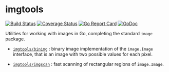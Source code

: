 # imgtools

[![Build Status](https://travis-ci.org/aurelien-rainone/imgtools.svg?branch=master)](https://travis-ci.org/aurelien-rainone/imgtools)
[![Coverage Status](https://coveralls.io/repos/github/aurelien-rainone/imgtools/badge.svg?branch=master)](https://coveralls.io/github/aurelien-rainone/imgtools?branch=master)
[![Go Report Card](https://goreportcard.com/badge/github.com/aurelien-rainone/imgtools)](https://goreportcard.com/report/github.com/aurelien-rainone/imgtools)
[![GoDoc](http://img.shields.io/badge/go-documentation-blue.svg?style=flat-square)](http://godoc.org/github.com/aurelien-rainone/imgtools)


Utilities for working with images in Go, completing the standard `image` package.

- [`imgtools/binimg`](./binimg/README.md) : binary image implementation of the `image.Image`
interface, that is an image with two possible values for each pixel.

- [`imgtools/imgscan`](./imgscan/README.md) : fast scanning of rectangular regions of `image.Image`.
